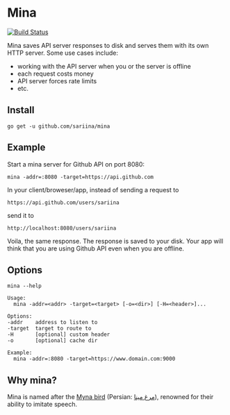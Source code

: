 # Mina

[![Build Status](https://travis-ci.org/sariina/mina.svg?branch=master)](https://travis-ci.org/sariina/mina)

Mina saves API server responses to disk and serves them with its own HTTP server. Some use cases include:

- working with the API server when you or the server is offline
- each request costs money
- API server forces rate limits 
- etc.

## Install

    go get -u github.com/sariina/mina

## Example

Start a mina server for Github API on port 8080:

    mina -addr=:8080 -target=https://api.github.com

In your client/broweser/app, instead of sending a request to

    https://api.github.com/users/sariina

send it to

    http://localhost:8080/users/sariina

Voila, the same response. The response is saved to your disk.
Your app will think that you are using Github API even when you are offline.

## Options

    mina --help

    Usage:
      mina -addr=<addr> -target=<target> [-o=<dir>] [-H=<header>]...

    Options:
    -addr    address to listen to
    -target  target to route to
    -H       [optional] custom header
    -o       [optional] cache dir

    Example:
      mina -addr=:8080 -target=https://www.domain.com:9000

## Why mina?

Mina is named after the
[Myna bird](https://en.wikipedia.org/wiki/Common_hill_myna)
(Persian: [مرغ مینا](https://fa.wikipedia.org/wiki/%D9%85%DB%8C%D9%86%D8%A7%DB%8C_%D9%85%D8%B9%D9%85%D9%88%D9%84%DB%8C)),
renowned for their ability to imitate speech.
